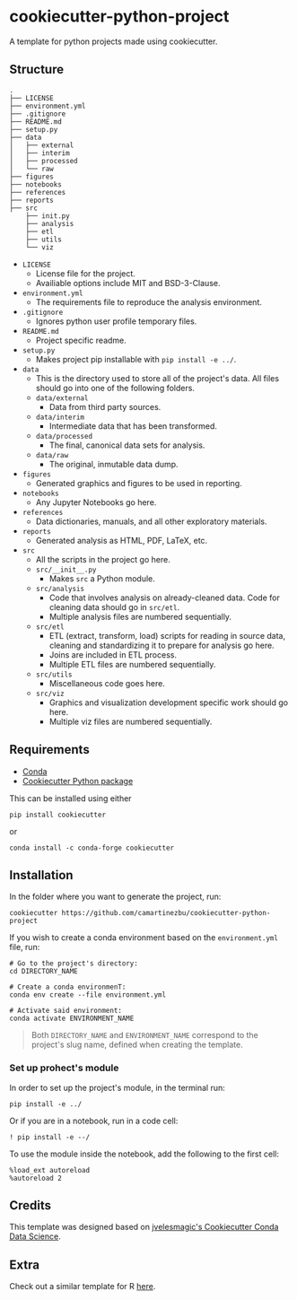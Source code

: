 # cookiecutter-python-project
A template for python projects made using cookiecutter.
## Structure

    .
    ├── LICENSE
    ├── environment.yml
    ├── .gitignore
    ├── README.md
    ├── setup.py
    ├── data
    │   ├── external
    │   ├── interim
    │   ├── processed
    │   └── raw
    ├── figures
    ├── notebooks
    ├── references
    ├── reports
    ├── src
        ├── init.py
        ├── analysis
        ├── etl
        ├── utils
        └── viz

- `LICENSE`
  - License file for the project.
  - Availiable options include MIT and BSD-3-Clause.
- `environment.yml`
  - The requirements file to reproduce the analysis environment. 
- `.gitignore`
  - Ignores python user profile temporary files.
- `README.md`
  - Project specific readme.
- `setup.py`
  - Makes project pip installable with `pip install -e ../`.
- `data`
  - This is the directory used to store all of the project's data. All files should go into one of the following folders.
  - `data/external`
    - Data from third party sources.
  - `data/interim`
    - Intermediate data that has been transformed.
  - `data/processed`
    - The final, canonical data sets for analysis.
  - `data/raw`
    - The original, inmutable data dump.
- `figures`
  - Generated graphics and figures to be used in reporting.
- `notebooks`
  - Any Jupyter Notebooks go here.
- `references`
  - Data dictionaries, manuals, and all other exploratory materials.
- `reports`
  - Generated analysis as HTML, PDF, LaTeX, etc.
- `src`
  - All the scripts in the project go here.
  - `src/__init__.py`
    - Makes `src` a Python module.
  - `src/analysis`
    - Code that involves analysis on already-cleaned data. Code for cleaning data should go in `src/etl`.
    - Multiple analysis files are numbered sequentially.
  - `src/etl`
    - ETL (extract, transform, load) scripts for reading in source data, cleaning and standardizing it to prepare for analysis go here.
    - Joins are included in ETL process.
    - Multiple ETL files are numbered sequentially.
  - `src/utils`
    - Miscellaneous code goes here.
  - `src/viz`
    - Graphics and visualization development specific work should go here.
    - Multiple viz files are numbered sequentially.
  

## Requirements

- [Conda](https://docs.conda.io/projects/conda/en/latest/user-guide/install/index.html)
- [Cookiecutter Python package](https://cookiecutter.readthedocs.io/en/latest/installation.html)

This can be installed using either

```shell
pip install cookiecutter
```

or

```shell
conda install -c conda-forge cookiecutter
```

## Installation

In the folder where you want to generate the project, run:

```shell
cookiecutter https://github.com/camartinezbu/cookiecutter-python-project
```

If you wish to create a conda environment based on the `environment.yml` file, run:

```shell
# Go to the project's directory:
cd DIRECTORY_NAME

# Create a conda environmenT:
conda env create --file environment.yml

# Activate said environment:
conda activate ENVIRONMENT_NAME
```

> Both `DIRECTORY_NAME` and `ENVIRONMENT_NAME` correspond to the project's slug name, defined when creating the template.

### Set up prohect's module

In order to set up the project's module, in the terminal run:

```shell
pip install -e ../
```

Or if you are in a notebook, run in a code cell:

```shell
! pip install -e --/
```

To use the module inside the notebook, add the following to the first cell:

```shell
%load_ext autoreload
%autoreload 2
```

## Credits

This template was designed based on [jvelesmagic's Cookiecutter Conda Data Science](https://github.com/jvelezmagic/cookiecutter-conda-data-science).

## Extra

Check out a similar template for R [here](https://github.com/camartinezbu/cookiecutter-r-project).
